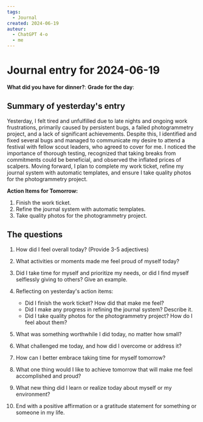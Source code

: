 ```yaml
---
tags:
  - Journal
created: 2024-06-19
auteur:
  - ChatGPT 4-o
  - me
---
```


# Journal entry for 2024-06-19

**What did you have for dinner?**: 
**Grade for the day**: 

## Summary of yesterday's entry

Yesterday, I felt tired and unfulfilled due to late nights and ongoing work frustrations, primarily caused by persistent bugs, a failed photogrammetry project, and a lack of significant achievements. Despite this, I identified and fixed several bugs and managed to communicate my desire to attend a festival with fellow scout leaders, who agreed to cover for me. I noticed the importance of thorough testing, recognized that taking breaks from commitments could be beneficial, and observed the inflated prices of scalpers. Moving forward, I plan to complete my work ticket, refine my journal system with automatic templates, and ensure I take quality photos for the photogrammetry project.

**Action Items for Tomorrow:**
1. Finish the work ticket.
2. Refine the journal system with automatic templates.
3. Take quality photos for the photogrammetry project.

## The questions

1. How did I feel overall today? (Provide 3-5 adjectives)

2. What activities or moments made me feel proud of myself today?

3. Did I take time for myself and prioritize my needs, or did I find myself selflessly giving to others? Give an example.

4. Reflecting on yesterday's action items:
   - Did I finish the work ticket? How did that make me feel?
   - Did I make any progress in refining the journal system? Describe it.
   - Did I take quality photos for the photogrammetry project? How do I feel about them?

5. What was something worthwhile I did today, no matter how small?

6. What challenged me today, and how did I overcome or address it?

7. How can I better embrace taking time for myself tomorrow?

8. What one thing would I like to achieve tomorrow that will make me feel accomplished and proud?

9. What new thing did I learn or realize today about myself or my environment?

10. End with a positive affirmation or a gratitude statement for something or someone in my life.

